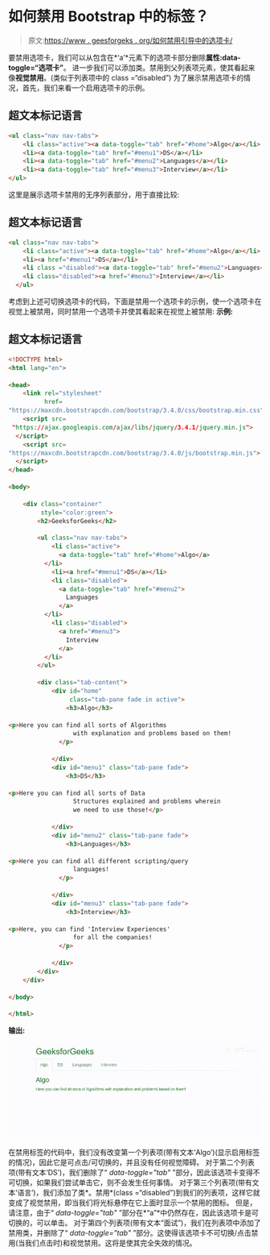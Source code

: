 # 如何禁用 Bootstrap 中的标签？

> 原文:[https://www . geesforgeks . org/如何禁用引导中的选项卡/](https://www.geeksforgeeks.org/how-to-disable-tabs-in-bootstrap/)

要禁用选项卡，我们可以从包含在*‘a’*元素下的选项卡部分删除**属性:data-toggle=“选项卡”**。
进一步我们可以添加类。禁用到父列表项元素，使其看起来像**视觉禁用**。(类似于列表项中的 class =“disabled”)
为了展示禁用选项卡的情况，首先，我们来看一个启用选项卡的示例。

## 超文本标记语言

```html
<ul class="nav nav-tabs">
    <li class="active"><a data-toggle="tab" href="#home">Algo</a></li>
    <li><a data-toggle="tab" href="#menu1">DS</a></li>
    <li><a data-toggle="tab" href="#menu2">Languages</a></li>
    <li><a data-toggle="tab" href="#menu3">Interview</a></li>
</ul>
```

这里是展示选项卡禁用的无序列表部分，用于直接比较:

## 超文本标记语言

```html
<ul class="nav nav-tabs">
    <li class="active"><a data-toggle="tab" href="#home">Algo</a></li>
    <li><a href="#menu1">DS</a></li>
    <li class ="disabled"><a data-toggle="tab" href="#menu2">Languages</a></li>
    <li class="disabled"><a href="#menu3">Interview</a></li>
  </ul>
```

考虑到上述可切换选项卡的代码，下面是禁用一个选项卡的示例，使一个选项卡在视觉上被禁用，同时禁用一个选项卡并使其看起来在视觉上被禁用:
**示例:**

## 超文本标记语言

```html
<!DOCTYPE html>
<html lang="en">

<head>
    <link rel="stylesheet"
          href=
"https://maxcdn.bootstrapcdn.com/bootstrap/3.4.0/css/bootstrap.min.css">
    <script src=
 "https://ajax.googleapis.com/ajax/libs/jquery/3.4.1/jquery.min.js">
  </script>
    <script src=
"https://maxcdn.bootstrapcdn.com/bootstrap/3.4.0/js/bootstrap.min.js">
  </script>
</head>

<body>

    <div class="container"
         style="color:green">
        <h2>GeeksforGeeks</h2>

        <ul class="nav nav-tabs">
            <li class="active">
              <a data-toggle="tab" href="#home">Algo</a>
          </li>
            <li><a href="#menu1">DS</a></li>
            <li class="disabled">
              <a data-toggle="tab" href="#menu2">
                Languages
              </a>
          </li>
            <li class="disabled">
              <a href="#menu3">
                Interview
              </a>
          </li>
        </ul>

        <div class="tab-content">
            <div id="home"
                 class="tab-pane fade in active">
                <h3>Algo</h3>

<p>Here you can find all sorts of Algorithms
                  with explanation and problems based on them!
              </p>

            </div>
            <div id="menu1" class="tab-pane fade">
                <h3>DS</h3>

<p>Here you can find all sorts of Data
                  Structures explained and problems wherein
                  we need to use those!</p>

            </div>
            <div id="menu2" class="tab-pane fade">
                <h3>Languages</h3>

<p>Here you can find all different scripting/query
                  languages!
              </p>

            </div>
            <div id="menu3" class="tab-pane fade">
                <h3>Interview</h3>

<p>Here, you can find 'Interview Experiences'
                  for all the companies!
              </p>

            </div>
        </div>
    </div>

</body>

</html>
```

**输出:**

![](img/d788c5973ec42bbecb8dcb90225bb427.png)

在禁用标签的代码中，我们没有改变第一个列表项(带有文本‘Algo’)(显示启用标签的情况)，因此它是可点击/可切换的，并且没有任何视觉障碍。
对于第二个列表项(带有文本‘DS’)，我们删除了“ *data-toggle="tab"* ”部分，因此该选项卡变得不可切换，如果我们尝试单击它，则不会发生任何事情。
对于第三个列表项(带有文本‘语言’)，我们添加了类*。禁用*(class =“disabled”)到我们的列表项，这样它就变成了视觉禁用，即当我们将光标悬停在它上面时显示一个禁用的图标。
但是，请注意，由于“ *data-toggle="tab"* ”部分在*“a”*中仍然存在，因此该选项卡是可切换的，可以单击。
对于第四个列表项(带有文本“面试”)，我们在列表项中添加了禁用类，并删除了“ *data-toggle="tab"* ”部分。这使得该选项卡不可切换/点击禁用(当我们点击时)和视觉禁用。这将是使其完全失效的情况。